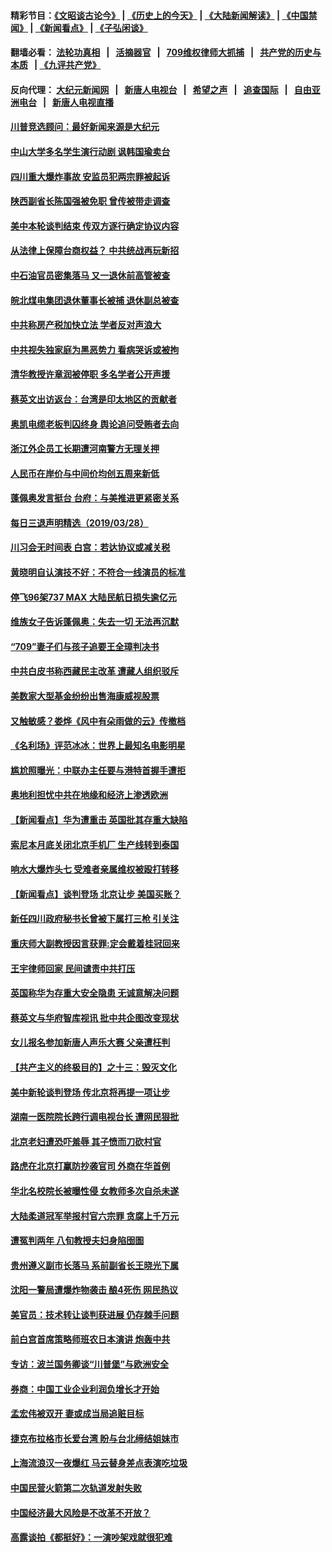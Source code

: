 #### 精彩节目：[《文昭谈古论今》](http://134.209.198.168/wenzhao) | [《历史上的今天》](http://134.209.198.168/today-in-history) | [《大陆新闻解读》](http://134.209.198.168/ntdtv-comedy) | [《中国禁闻》](http://134.209.198.168/ntdtv-news) | [《新闻看点》](http://134.209.198.168/news-insight) | [《子弘闲谈》](http://134.209.198.168/zihongxiantan/) 

  #### 翻墙必看： [法轮功真相](http://134.209.198.168:10000/videos/truth.html) &nbsp;&nbsp;|&nbsp;&nbsp; [活摘器官](http://134.209.198.168:10000/videos/res/Organs/) &nbsp;&nbsp;|&nbsp;&nbsp; [709维权律师大抓捕](http://134.209.198.168:10000/videos/709/) &nbsp;&nbsp;|&nbsp;&nbsp; [共产党的历史与本质](http://134.209.198.168:10000/videos/ccp.html) &nbsp;&nbsp;| [《九评共产党》](http://134.209.198.168:10000/videos/jiuping/) 

#### 反向代理： [大纪元新闻网](http://134.209.198.168:10080/) &nbsp;&nbsp;|&nbsp;&nbsp; [新唐人电视台](http://134.209.198.168:8000/) &nbsp;&nbsp;|&nbsp;&nbsp; [希望之声](http://134.209.198.168:8200/) &nbsp;&nbsp;|&nbsp;&nbsp; [追查国际](http://134.209.198.168:10010/) &nbsp;&nbsp;|&nbsp;&nbsp; [自由亚洲电台](http://134.209.198.168:9800/) &nbsp;&nbsp;|&nbsp;&nbsp; [新唐人电视直播](http://134.209.198.168/) 

#### [川普竞选顾问：最好新闻来源是大纪元](../pages/nsc413/n11148646.md?t=03291237) 


#### [中山大学多名学生演行动剧 讽韩国瑜卖台](../pages/nsc413/n11148793.md?t=03291237) 

#### [四川重大爆炸事故 安监员犯两宗罪被起诉](../pages/nsc413/n11148758.md?t=03291237) 

#### [陕西副省长陈国强被免职 曾传被带走调查](../pages/nsc413/n11148429.md?t=03291237) 

#### [美中本轮谈判结束 传双方逐行确定协议内容](../pages/nsc413/n11148669.md?t=03291237) 

#### [从法律上保障台商权益？ 中共统战再玩新招](../pages/nsc413/n11148235.md?t=03291237) 

#### [中石油官员密集落马 又一退休前高管被查](../pages/nsc413/n11148396.md?t=03291237) 

#### [皖北煤电集团退休董事长被捕 退休副总被查](../pages/nsc413/n11148067.md?t=03291237) 

#### [中共称房产税加快立法 学者反对声浪大](../pages/nsc413/n11148027.md?t=03291237) 

#### [中共视失独家庭为黑恶势力 看病哭诉或被拘](../pages/nsc413/n11147424.md?t=03291237) 

#### [清华教授许章润被停职 多名学者公开声援](../pages/nsc413/n11147953.md?t=03291237) 

#### [蔡英文出访返台：台湾是印太地区的贡献者](../pages/nsc413/n11148140.md?t=03291237) 

#### [奥凯电缆老板判囚终身 舆论追问受贿者去向](../pages/nsc413/n11147936.md?t=03291237) 

#### [浙江外企员工长期遭河南警方无理关押](../pages/nsc413/n11147812.md?t=03291237) 

#### [人民币在岸价与中间价均创五周来新低](../pages/nsc413/n11147586.md?t=03291237) 

#### [蓬佩奥发言挺台 台府：与美推进更紧密关系](../pages/nsc413/n11147966.md?t=03291237) 

#### [每日三退声明精选（2019/03/28）](../pages/nsc413/n11147927.md?t=03291237) 

#### [川习会无时间表 白宫：若达协议或减关税](../pages/nsc413/n11147333.md?t=03291237) 

#### [黄晓明自认演技不好：不符合一线演员的标准](../pages/nsc413/n11147287.md?t=03291237) 

#### [停飞96架737 MAX 大陆民航日损失逾亿元](../pages/nsc413/n11147390.md?t=03291237) 

#### [维族女子告诉蓬佩奥：失去一切 无法再沉默](../pages/nsc413/n11135743.md?t=03291237) 

#### [“709”妻子们与孩子追要王全璋判决书](../pages/nsc413/n11147264.md?t=03291237) 

#### [中共白皮书称西藏民主改革 遭藏人组织驳斥](../pages/nsc413/n11147237.md?t=03291237) 

#### [美数家大型基金纷纷出售海康威视股票](../pages/nsc413/n11147111.md?t=03291237) 

#### [又触敏感？娄烨《风中有朵雨做的云》传撤档](../pages/nsc413/n11146867.md?t=03291237) 

#### [《名利场》评范冰冰：世界上最知名电影明星](../pages/nsc413/n11147026.md?t=03291237) 

#### [尴尬照曝光：中联办主任要与港特首握手遭拒](../pages/nsc413/n11146748.md?t=03291237) 

#### [奥地利担忧中共在地缘和经济上渗透欧洲](../pages/nsc413/n11147131.md?t=03291237) 

#### [【新闻看点】华为遭重击 英国批其存重大缺陷](../pages/nsc413/n11146848.md?t=03291237) 

#### [索尼本月底关闭北京手机厂 生产线转到泰国](../pages/nsc413/n11146898.md?t=03291237) 

#### [响水大爆炸头七 受难者亲属维权被殴打转移](../pages/nsc413/n11146873.md?t=03291237) 

#### [【新闻看点】谈判登场 北京让步 美国买账？](../pages/nsc413/n11146749.md?t=03291237) 

#### [新任四川政府秘书长曾被下属打三枪 引关注](../pages/nsc413/n11146922.md?t=03291237) 

#### [重庆师大副教授因言获罪:定会戴着桂冠回来](../pages/nsc413/n11146982.md?t=03291237) 

#### [王宇律师回家 民间谴责中共打压](../pages/nsc413/n11146459.md?t=03291237) 

#### [英国称华为存重大安全隐患 无诚意解决问题](../pages/nsc413/n11146736.md?t=03291237) 

#### [蔡英文与华府智库视讯 批中共企图改变现状](../pages/nsc413/n11145202.md?t=03291237) 

#### [女儿报名参加新唐人声乐大赛 父亲遭枉判](../pages/nsc413/n11146503.md?t=03291237) 

#### [【共产主义的终极目的】之十三：毁灭文化](../pages/nsc413/n11135227.md?t=03291237) 

#### [美中新轮谈判登场 传北京将再提一项让步](../pages/nsc413/n11146711.md?t=03291237) 

#### [湖南一医院院长跨行调电视台长 遭网民狠批](../pages/nsc413/n11146561.md?t=03291237) 

#### [北京老妇遭恐吓羞辱 其子愤而刀砍村官](../pages/nsc413/n11146535.md?t=03291237) 

#### [路虎在北京打赢防抄袭官司 外商在华首例](../pages/nsc413/n11146105.md?t=03291237) 


#### [华北名校院长被曝性侵 女教师多次自杀未遂](../pages/nsc413/n11146382.md?t=03291237) 

#### [大陆柔道冠军举报村官六宗罪 贪腐上千万元](../pages/nsc413/n11146455.md?t=03291237) 

#### [遭冤判两年 八旬教授夫妇身陷囹圄](../pages/nsc413/n11146229.md?t=03291237) 

#### [贵州遵义副市长落马 系前副省长王晓光下属](../pages/nsc413/n11146067.md?t=03291237) 

#### [沈阳一警局遭爆炸物袭击 酿4死伤 网民热议](../pages/nsc413/n11145897.md?t=03291237) 

#### [美官员：技术转让谈判获进展 仍存棘手问题](../pages/nsc413/n11145018.md?t=03291237) 

#### [前白宫首席策略师班农日本演讲 炮轰中共](../pages/nsc413/n11145680.md?t=03291237) 

#### [专访：波兰国务卿谈“川普堡”与欧洲安全](../pages/nsc413/n11144470.md?t=03291237) 

#### [券商：中国工业企业利润负增长才开始](../pages/nsc413/n11145228.md?t=03291237) 

#### [孟宏伟被双开 妻或成当局追赃目标](../pages/nsc413/n11145038.md?t=03291237) 

#### [捷克布拉格市长爱台湾 盼与台北缔结姐妹市](../pages/nsc413/n11145586.md?t=03291237) 

#### [上海流浪汉一夜爆红 马云替身差点表演吃垃圾](../pages/nsc413/n11144265.md?t=03291237) 

#### [中国民营火箭第二次轨道发射失败](../pages/nsc413/n11145368.md?t=03291237) 

#### [中国经济最大风险是不改革不开放？](../pages/nsc413/n11144709.md?t=03291237) 

#### [高露谈拍《都挺好》：一演吵架戏就很犯难](../pages/nsc413/n11144702.md?t=03291237) 

